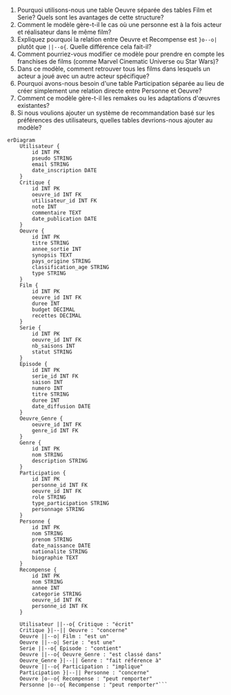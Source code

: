 1. Pourquoi utilisons-nous une table Oeuvre séparée des tables Film et Serie? Quels sont les avantages de cette structure?
2. Comment le modèle gère-t-il le cas où une personne est à la fois acteur et réalisateur dans le même film?
3. Expliquez pourquoi la relation entre Oeuvre et Recompense est `}o--o|` plutôt que `||--o{`. Quelle différence cela fait-il?
4. Comment pourriez-vous modifier ce modèle pour prendre en compte les franchises de films (comme Marvel Cinematic Universe ou Star Wars)?
5. Dans ce modèle, comment retrouver tous les films dans lesquels un acteur a joué avec un autre acteur spécifique?
6. Pourquoi avons-nous besoin d'une table Participation séparée au lieu de créer simplement une relation directe entre Personne et Oeuvre?
7. Comment ce modèle gère-t-il les remakes ou les adaptations d'œuvres existantes?
8. Si nous voulions ajouter un système de recommandation basé sur les préférences des utilisateurs, quelles tables devrions-nous ajouter au modèle?
```mermaid
erDiagram
    Utilisateur {
        id INT PK
        pseudo STRING
        email STRING
        date_inscription DATE
    }
    Critique {
        id INT PK
        oeuvre_id INT FK
        utilisateur_id INT FK
        note INT
        commentaire TEXT
        date_publication DATE
    }
    Oeuvre {
        id INT PK
        titre STRING
        annee_sortie INT
        synopsis TEXT
        pays_origine STRING
        classification_age STRING
        type STRING
    }
    Film {
        id INT PK
        oeuvre_id INT FK
        duree INT
        budget DECIMAL
        recettes DECIMAL
    }
    Serie {
        id INT PK
        oeuvre_id INT FK
        nb_saisons INT
        statut STRING
    }
    Episode {
        id INT PK
        serie_id INT FK
        saison INT
        numero INT
        titre STRING
        duree INT
        date_diffusion DATE
    }
    Oeuvre_Genre {
        oeuvre_id INT FK
        genre_id INT FK
    }
    Genre {
        id INT PK
        nom STRING
        description STRING
    }
    Participation {
        id INT PK
        personne_id INT FK
        oeuvre_id INT FK
        role STRING
        type_participation STRING
        personnage STRING
    }
    Personne {
        id INT PK
        nom STRING
        prenom STRING
        date_naissance DATE
        nationalite STRING
        biographie TEXT
    }
    Recompense {
        id INT PK
        nom STRING
        annee INT
        categorie STRING
        oeuvre_id INT FK
        personne_id INT FK
    }
    
    Utilisateur ||--o{ Critique : "écrit"
    Critique }|--|| Oeuvre : "concerne"
    Oeuvre ||--o| Film : "est un"
    Oeuvre ||--o| Serie : "est une"
    Serie ||--o{ Episode : "contient"
    Oeuvre ||--o{ Oeuvre_Genre : "est classé dans"
    Oeuvre_Genre }|--|| Genre : "fait référence à"
    Oeuvre ||--o{ Participation : "implique"
    Participation }|--|| Personne : "concerne"
    Oeuvre |o--o{ Recompense : "peut remporter"
    Personne |o--o{ Recompense : "peut remporter"```
